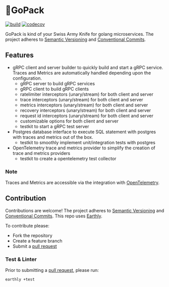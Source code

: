 # 🎒GoPack

[![build](https://img.shields.io/github/actions/workflow/status/Tochemey/gopack/build.yml?branch=main)](https://github.com/Tochemey/gopack/actions/workflows/build.yml)
[![codecov](https://codecov.io/gh/Tochemey/gopack/branch/main/graph/badge.svg?token=LJO3LHe1Ox)](https://codecov.io/gh/Tochemey/gopack)

GoPack is kind of your Swiss Army Knife for golang microservices.
The project adheres to [Semantic Versioning](https://semver.org) and [Conventional Commits](https://www.conventionalcommits.org/en/v1.0.0/).

## Features
- gRPC client and server builder to quickly build and start a gRPC service. Traces and Metrics are automatically handled depending upon the configuration.
    - gRPC server to build gRPC services
    - gRPC client to build gRPC clients
    - ratelimiter interceptors (unary/stream) for both client and server
    - trace interceptors (unary/stream) for both client and server
    - metrics interceptors (unary/stream) for both client and server
    - recovery interceptors (unary/stream) for both client and server
    - request id interceptors (unary/stream) for both client and server
    - customizable options for both client and server
    - testkit to start a gRPC test server
- Postgres database interface to execute SQL statement with postgres with traces and metrics out of the box.
    - testkit to smoothly implement unit/integration tests with postgres
- OpenTelemetry trace and metrics provider to simplify the creation of trace and metrics providers
    - testkit to create a opentelemetry test collector

### Note
Traces and Metrics are accessible via the integration with [OpenTelemetry](https://github.com/open-telemetry/opentelemetry-go).

## Contribution
Contributions are welcome!
The project adheres to [Semantic Versioning](https://semver.org) and [Conventional Commits](https://www.conventionalcommits.org/en/v1.0.0/).
This repo uses [Earthly](https://earthly.dev/get-earthly).

To contribute please:
- Fork the repository
- Create a feature branch
- Submit a [pull request](https://help.github.com/articles/using-pull-requests)

### Test & Linter
Prior to submitting a [pull request](https://help.github.com/articles/using-pull-requests), please run:
```bash
earthly +test
